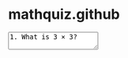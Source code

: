 # mathquiz.github
<html>
  <body>
    <title>MATH QUIZ 1</title>
    <!-- START OF QUIZ-->
<textarea>1. What is 3 &times; 3?</textarea>
    <!-- END OF QUIZ-->
  </body>
</html>
